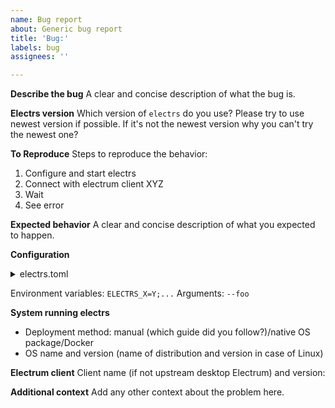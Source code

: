 ```yaml
---
name: Bug report
about: Generic bug report
title: 'Bug:'
labels: bug
assignees: ''

---
```


<!--
        IMPORTANT: IF YOU DON'T FILL THIS TEMPLATE COMPLETELY IT WILL TAKE MORE TIME FOR US TO HELP YOU!
        SOME EXTERNAL ELECTRS GUIDES SUCH AS RASPIBOLT ARE OUTDATED AND DO NOT WORK SO SHOULD NOT BE FOLLOWED!
        Please try with OUR usage instructions first.

	If you use electrs integrated into other project report the bug to their project
	(unless you are the project author who found the bug is in electrs itself)!
	If electrs is crashing due to low memory try with jsonrpc-import first!
-->

**Describe the bug**
A clear and concise description of what the bug is.

**Electrs version**
Which version of `electrs` do you use? Please try to use newest version if possible.
If it's not the newest version why you can't try the newest one?

**To Reproduce**
Steps to reproduce the behavior:
1. Configure and start electrs
2. Connect with electrum client XYZ
3. Wait
4. See error

**Expected behavior**
A clear and concise description of what you expected to happen.

**Configuration**
<!-- repeat the whole details block if you use multiple config files -->

<details>
<summary>electrs.toml</summary>

```
type error message here
```

</details>

Environment variables: `ELECTRS_X=Y;...`
Arguments: `--foo`

**System running electrs**
 - Deployment method: manual (which guide did you follow?)/native OS package/Docker
 - OS name and version (name of distribution and version in case of Linux)

**Electrum client**
Client name (if not upstream desktop Electrum) and version:

**Additional context**
Add any other context about the problem here.
